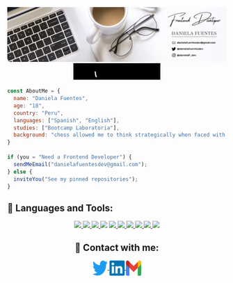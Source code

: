 <div align="center">
  <img src="./img/portada.png" width="800">
</div>

<div align="center">
  <img src="./img/welcome.gif" width="200">
</div>

```js 
const AboutMe = {
  name: "Daniela Fuentes",
  age: "18", 
  country: "Peru",
  languages: ["Spanish", "English"],
  studies: ["Bootcamp Laboratoria"],
  background: "chess allowed me to think strategically when faced with a problem"
}

if (you = "Need a Frontend Developer") {
  sendMeEmail("danielafuentesdev@gmail.com");
} else {
  inviteYou("See my pinned repositories");
}
```

## 🚀 Languages and Tools:
<p align="center">
  <a href="https://www.w3.org/html/" target="_blank"> <img src="https://img.icons8.com/color/48/000000/html-5.png"/> </a> 
  <a href="https://www.w3schools.com/css/" target="_blank"> <img src="https://img.icons8.com/color/48/000000/css3.png"/> </a>
  <a href="https://developer.mozilla.org/en-US/docs/Web/JavaScript" target="_blank"> <img src="https://img.icons8.com/color/48/000000/javascript.png"/> </a>
  <a href="https://www.typescriptlang.org/" target="_blank"> <img src="https://img.icons8.com/color/48/000000/typescript.png"/></a>
  <a href="https://nodejs.org" target="_blank"> <img src="https://img.icons8.com/color/48/000000/nodejs.png"/> </a>
  <a href="https://expressjs.com/es/" target="_blank"> <img src="https://img.icons8.com/color/48/000000/express-js.png"/> </a>
  <a href="https://firebase.google.com/" target="_blank"> <img src="https://img.icons8.com/color/48/000000/firebase.png"/> </a>
  <a href="https://www.postgresql.org/" target="_blank"> <img src="https://img.icons8.com/color/48/000000/postgresql.png"/> </a>
  <a href="https://git-scm.com/" target="_blank"> <img src="https://img.icons8.com/color/48/000000/git.png"/> </a>
  <a href="https://www.figma.com/" target="_blank"> <img src="https://img.icons8.com/office/45/000000/figma.png"/> </a>
</p>

<h2 align="center">📲 Contact with me:</h2>

<p align="center">
  <a href="https://twitter.com/danielaF_dev" target="_blank">
    <img align="center" title='Twitter' src="./img/twitter.png" alt="Twitter" height="35" width="35" />
  </a>
  <span width="35"></span>
  <a href="https://www.linkedin.com/in/daniela-fuentes-2b685123b/" target="_blank">
    <img align="center" title='LinkedIn' src="./img/linkedln.png" alt="Linkedin"  height="35" width="35" />
  </a>
  <span width="35"></span>
  <a href="mailto:danielafuentesdev@gmail.com" target="_blank">
    <img align="center" title='Gmail' src="./img/gmail.png" alt="Gmail" height="35" width="35" />
  </a>
  <span width="35"></span>
</p>
